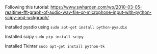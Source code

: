 
Following this tutorial: https://www.swharden.com/wp/2010-03-05-realtime-fft-graph-of-audio-wav-file-or-microphone-input-with-python-scipy-and-wckgraph/

Installed pyadio using 
`sudo apt-get install python-pyaudio`

Installed scipy 
`sudo pip install scipy`

Installed Tkinter
`sudo apt-get install python-tk`


